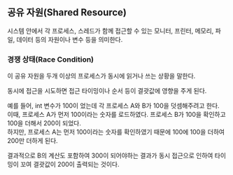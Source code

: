 ## 공유 자원(Shared Resource)
시스템 안에서 각 프로세스, 스레드가 함께 접근할 수 있는 모니터, 프린터, 메모리, 파일, 데이터 등의 자원이나 변수 등을 의미한다.

### 경쟁 상태(Race Condition)
이 공유 자원을 두개 이상의 프로세스가 동시에 읽거나 쓰는 상황을 말한다.

동시에 접근을 시도하면 접근 타이밍이나 순서 등이 결괏값에 영향을 주게 된다.

예를 들어, int 변수가 100이 었는데 각 프로세스 A와 B가 100을 덧셈해주려고 한다. <br/>
이때, 프로세스 A가 먼저 100이라는 숫자를 로드하였다. 프로세스 B가 100을 확인하고 100을 더해서 200이 되었다.  <br/>
하지만, 프로세스 A는 먼저 100이라는 숫자를 확인하였기 때문에 100에 100을 더하여 200만 더하게 된다.

결과적으로 B의 계산도 포함하여 300이 되어야하는 결과가 동시 접근으로 인하여 타이밍이 꼬여 결괏값이 200이 출력되는 것이다.
